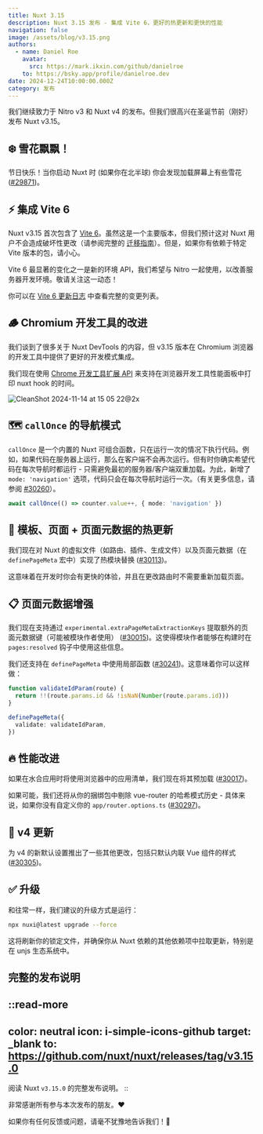 ```yaml
---
title: Nuxt 3.15
description: Nuxt 3.15 发布 - 集成 Vite 6，更好的热更新和更快的性能
navigation: false
image: /assets/blog/v3.15.png
authors:
  - name: Daniel Roe
    avatar:
      src: https://mark.ikxin.com/github/danielroe
    to: https://bsky.app/profile/danielroe.dev
date: 2024-12-24T10:00:00.000Z
category: 发布
---
```


我们继续致力于 Nitro v3 和 Nuxt v4 的发布。但我们很高兴在圣诞节前（刚好）发布 Nuxt v3.15。

## ❄️ 雪花飘飘！

节日快乐！当你启动 Nuxt 时 (如果你在北半球) 你会发现加载屏幕上有些雪花 ([#29871](https://github.com/nuxt/nuxt/pull/29871))。

## ⚡️ 集成 Vite 6

Nuxt v3.15 首次包含了 [Vite 6](https://vite.dev/blog/announcing-vite6)。虽然这是一个主要版本，但我们预计这对 Nuxt 用户不会造成破坏性更改（请参阅完整的 [迁移指南](https://vite.dev/guide/migration.html)）。但是，如果你有依赖于特定 Vite 版本的包，请小心。

Vite 6 最显著的变化之一是新的环境 API，我们希望与 Nitro 一起使用，以改善服务器开发环境。敬请关注这一动态！

你可以在 [Vite 6 更新日志](https://github.com/vitejs/vite/blob/main/packages/vite/CHANGELOG.md#600-2024-11-26) 中查看完整的变更列表。

## 🪵 Chromium 开发工具的改进

我们谈到了很多关于 Nuxt DevTools 的内容，但 v3.15 版本在 Chromium 浏览器的开发工具中提供了更好的开发模式集成。

我们现在使用 [Chrome 开发工具扩展 API](https://developer.chrome.com/docs/devtools/performance/extension) 来支持在浏览器开发工具性能面板中打印 nuxt hook 的时间。

![CleanShot 2024-11-14 at 15 05 22@2x](https://github.com/user-attachments/assets/57525027-750a-462f-b713-398302aec0cd)

## 🗺️ `callOnce` 的导航模式

`callOnce` 是一个内置的 Nuxt 可组合函数，只在运行一次的情况下执行代码。例如，如果代码在服务器上运行，那么在客户端不会再次运行。但有时你确实希望代码在每次导航时都运行 - 只需避免最初的服务器/客户端双重加载。为此，新增了 `mode: 'navigation'` 选项，代码只会在每次导航时运行一次。（有关更多信息，请参阅 [#30260](https://github.com/nuxt/nuxt/pull/30260)）。

```ts
await callOnce(() => counter.value++, { mode: 'navigation' })
```

## 🥵 模板、页面 + 页面元数据的热更新

我们现在对 Nuxt 的虚拟文件（如路由、插件、生成文件）以及页面元数据（在 `definePageMeta` 宏中）实现了热模块替换 ([#30113](https://github.com/nuxt/nuxt/pull/30113))。

这意味着在开发时你会有更快的体验，并且在更改路由时不需要重新加载页面。

## 📋 页面元数据增强

我们现在支持通过 `experimental.extraPageMetaExtractionKeys` 提取额外的页面元数据键（可能被模块作者使用） ([#30015](https://github.com/nuxt/nuxt/pull/30015))。这使得模块作者能够在构建时在 `pages:resolved` 钩子中使用这些信息。

我们还支持在 `definePageMeta` 中使用局部函数 ([#30241](https://github.com/nuxt/nuxt/pull/30241))。这意味着你可以这样做：

```ts
function validateIdParam(route) {
  return !!(route.params.id && !isNaN(Number(route.params.id)))
}

definePageMeta({
  validate: validateIdParam,
})
```

## 🔥 性能改进

如果在水合应用时将使用浏览器中的应用清单，我们现在将其预加载 ([#30017](https://github.com/nuxt/nuxt/pull/30017))。

如果可能，我们还将从你的捆绑包中剔除 vue-router 的哈希模式历史 - 具体来说，如果你没有自定义你的 `app/router.options.ts` ([#30297](https://github.com/nuxt/nuxt/pull/30297))。

## 🐣 v4 更新

为 v4 的新默认设置推出了一些其他更改，包括只默认内联 Vue 组件的样式 ([#30305](https://github.com/nuxt/nuxt/pull/30305))。

## ✅ 升级

和往常一样，我们建议的升级方式是运行：

```sh
npx nuxi@latest upgrade --force
```

这将刷新你的锁定文件，并确保你从 Nuxt 依赖的其他依赖项中拉取更新，特别是在 unjs 生态系统中。

## 完整的发布说明

::read-more
---
color: neutral
icon: i-simple-icons-github
target: _blank
to: https://github.com/nuxt/nuxt/releases/tag/v3.15.0
---
阅读 Nuxt `v3.15.0` 的完整发布说明。
::

非常感谢所有参与本次发布的朋友。❤️

如果你有任何反馈或问题，请毫不犹豫地告诉我们！🙏
